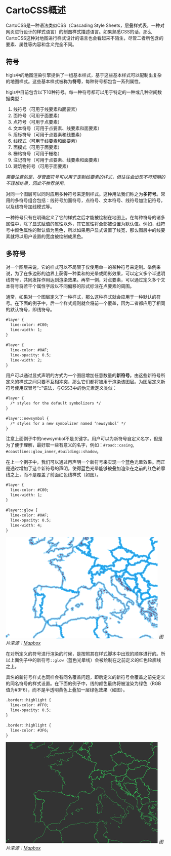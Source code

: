 # CartoCSS概述

CartoCSS是一种语法类似CSS（Cascading Style Sheets，层叠样式表，一种对网页进行设计的样式语言）的制图样式描述语言。如果熟悉CSS的话，那么CartoCSS这种对地图进行样式设计的语言也会看起来不陌生，尽管二者所包含的要素、属性等内容和含义完全不同。

## 符号

higis中的地图渲染引擎提供了一组基本样式，基于这些基本样式可以配制出复杂的地图样式。这些基本样式被称为**符号**，每种符号都包含一系列属性。

higis中目前包含以下10种符号。每一种符号都可以用于特定的一种或几种空间数据类型：

1.	线符号（可用于线要素和面要素）
2.	面符号（可用于面要素）
3.	点符号（可用于点要素）
4.	文本符号（可用于点要素、线要素和面要素）
5.	盾标符号（可用于点要素和线要素）
6.	线模式（可用于线要素和面要素）
7.	面模式（可用于面要素）
8.	栅格符号（可用于栅格）
9.	注记符号（可用于点要素、线要素和面要素）
10.	建筑物符号（可用于面要素）

_需要注意的是，尽管面符号可以用于定制线要素的样式，但往往会出现不可预期的不理想结果，因此不推荐使用。_

对同一个图层可以同时应用多种符号来定制样式。这种用法我们称之为**多符号**。常用的多符号组合包括：线符号加面符号，点符号、文本符号、线符号加注记符号，以及线符号加线模式等。

一种符号只有在明确定义了它的样式之后才能被绘制在地图上。在每种符号的诸多属性中，除了显式赋值的属性以外，其它属性将全部被设置为默认值。例如，线符号中颜色属性的默认值为黑色，所以如果用户显式设置了线宽，那么图层中的线要素就将以用户设置的宽度被绘制成黑色。

## 多符号

对一个图层来说，它的样式可以不局限于仅使用单一的某种符号来定制。举例来说，为了在多边形的边界上获得一种柔和的光晕或阴影效果，可以定义多个半透明线符号，共同发挥作用达到渲染效果。再举一例，对点要素，可以通过定义多个文本符号将若干个属性字段以不同偏移的形式标注在点要素的周围。

通常，如果对一个图层定义了一种样式，那么这种样式就会应用于一种默认的符号。在下面的例子中，后一个样式规则就会将前一个覆盖，因为二者都应用了相同的默认符号，即线符号。

	
	#layer {
	  line-color: #C00;
	  line-width: 1;
	}
	
	#layer {
	  line-color: #0AF;
	  line-opacity: 0.5;
	  line-width: 2;
	}
	

用户可以通过显式声明的方式为一个图层增加任意数量的**新符号**。由这些新符号所定义的样式之间只要不互相冲突，那么它们都将被用于渲染该图层。为图层定义新符号使用双冒号“::”语法，与CSS3中的伪元素定义类似：

	
	#layer {
	  /* styles for the default symbolizers */
	}
	
	#layer::newsymbol {
	  /* styles for a new symbolizer named ‘newsymbol’ */
	}
	

注意上面例子中的newsymbol不是关键字。用户可以为新符号自定义名字，但是为了便于理解，最好取一些有意义的名字，例如：`#road::casing`, `#coastline::glow_inner`, `#building::shadow`。

在上一个例子中，我们可以通过再声明一个新符号来实现一个蓝色光晕效果。而正是通过增加了这个新符号的声明，使得蓝色光晕能够被叠加渲染在之前的红色轮廓线之上，而不是覆盖了前面红色线样式（如图）。

	
	#layer {
	  line-color: #C00;
	  line-width: 1;
	}
	
	#layer::glow {
	  line-color: #0AF;
	  line-opacity: 0.5;
	  line-width: 4;
	}
	

![](symbolizer-1.png)
_图片来源：[Mapbox](https://www.mapbox.com/tilemill/docs/manual/carto/)_

在对所定义的符号进行渲染的时候，是按照其在样式脚本中出现的顺序进行的。所以上面例子中的新符号`::glow`（蓝色光晕线）会被绘制在之前定义的红色轮廓线之上。

具名的新符号样式也同样会有同名覆盖问题，即后定义的新符号会覆盖之前先定义的同名符号的样式设置。在下面的例子中，线的颜色最终将被渲染为绿色（RGB值为#3F6），而不是半透明黄色上叠加一层绿色效果（如图）。

	.border::highlight {
	  line-color: #FF0;
	  line-opacity: 0.5;
	}
	
	.border::highlight {
	  line-color: #3F6;
	}

![](symbolizer-2.png)
_图片来源：[Mapbox](https://www.mapbox.com/tilemill/docs/manual/carto/)_
